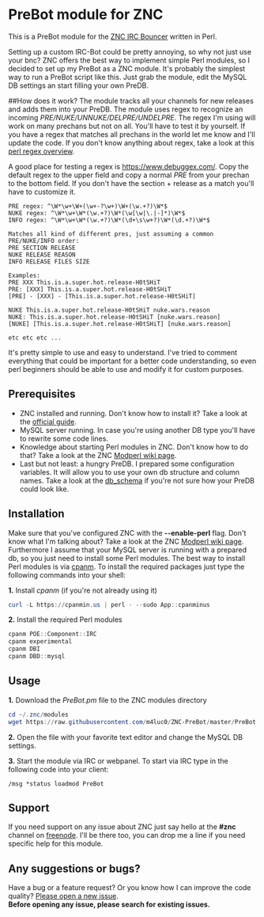 # PreBot module for ZNC
This is a PreBot module for the [ZNC IRC Bouncer](http://znc.in/) written in Perl.

Setting up a custom IRC-Bot could be pretty annoying, so why not just use your bnc? ZNC offers the best way to implement simple Perl modules, so I decided to set up my PreBot as a ZNC module. It's probably the simplest way to run a PreBot script like this. Just grab the module, edit the MySQL DB settings an start filling your own PreDB.

##How does it work?
The module tracks all your channels for new releases and adds them into your PreDB. The module uses regex to recognize an incoming *PRE/NUKE/UNNUKE/DELPRE/UNDELPRE*. The regex I'm using will work on many prechans but not on all. You'll have to test it by yourself. If you have a regex that matches all prechans in the world let me know and I'll update the code. If you don't know anything about regex, take a look at this [perl regex overview](http://www.comp.leeds.ac.uk/Perl/matching.html).

A good place for testing a regex is https://www.debuggex.com/. Copy the default regex to the upper field and copy a normal *PRE* from your prechan to the bottom field. If you don't have the section + release as a match you'll have to customize it.
```
PRE regex: ^\W*\w+\W+(\w+-?\w+)\W+(\w.+?)\W*$
NUKE regex: ^\W*\w+\W*(\w.+?)\W*(\w[\w|\.|-]*)\W*$
INFO regex: ^\W*\w+\W*(\w.+?)\W*(\d+\s\w+?)\W*(\d.+?)\W*$

Matches all kind of different pres, just assuming a common PRE/NUKE/INFO order:
PRE SECTION RELEASE
NUKE RELEASE REASON
INFO RELEASE FILES SIZE

Examples:
PRE XXX This.is.a.super.hot.release-H0tSHiT
PRE: [XXX] This.is.a.super.hot.release-H0tSHiT
[PRE] - [XXX] - [This.is.a.super.hot.release-H0tSHiT]

NUKE This.is.a.super.hot.release-H0tSHiT nuke.wars.reason
NUKE: This.is.a.super.hot.release-H0tSHiT [nuke.wars.reason]
[NUKE] [This.is.a.super.hot.release-H0tSHiT] [nuke.wars.reason]

etc etc etc ...
```

It's pretty simple to use and easy to understand.
I've tried to comment everything that could be important for a better code understanding,
so even perl beginners should be able to use and modify it for custom purposes.

## Prerequisites

* ZNC installed and running. Don't know how to install it? Take a look at the [official guide](http://wiki.znc.in/Installation).
* MySQL server running. In case you're using another DB type you'll have to rewrite some code lines.
* Knowledge about starting Perl modules in ZNC. Don't know how to do that? Take a look at the ZNC [Modperl wiki page](http://wiki.znc.in/Modperl).
* Last but not least: a hungry PreDB. I prepared some configuration variables. It will allow you to use your own db structure and column names. Take a look at the [db_schema](https://github.com/m4luc0/ZNC-PreBot/blob/master/db_schema.sql) if you're not sure how your PreDB could look like.

## Installation
Make sure that you've configured ZNC with the **--enable-perl** flag. Don't know what I'm talking about? Take a look at the ZNC [Modperl wiki page](http://wiki.znc.in/Modperl). Furthermore I assume that your MySQL server is running with a prepared db, so you just need to install some Perl modules. The best way to install Perl modules is via [cpanm](https://metacpan.org/pod/App::cpanminus). To install the required packages just type the following commands into your shell:

**1.** Install _cpanm_ (if you're not already using it)
```powershell
curl -L https://cpanmin.us | perl - --sudo App::cpanminus
```

**2.** Install the required Perl modules
```powershell
cpanm POE::Component::IRC
cpanm experimental
cpanm DBI
cpanm DBD::mysql
```

## Usage

**1.** Download the *PreBot.pm* file to the ZNC modules directory
```powershell
cd ~/.znc/modules
wget https://raw.githubusercontent.com/m4luc0/ZNC-PreBot/master/PreBot.pm
```
**2.** Open the file with your favorite text editor and change the MySQL DB settings.

**3.** Start the module via IRC or webpanel. To start via IRC type in the following code into your client:
```
/msg *status loadmod PreBot
```

## Support
If you need support on any issue about ZNC just say hello at the **#znc** channel on [freenode](https://webchat.freenode.net/). I'll be there too, you can drop me a line if you need specific help for this module.

## Any suggestions or bugs?
Have a bug or a feature request? Or you know how I can improve the code quality?
[Please open a new issue](https://github.com/m4luc0/ZNC-PreBot/issues).  
__Before opening any issue, please search for existing issues.__